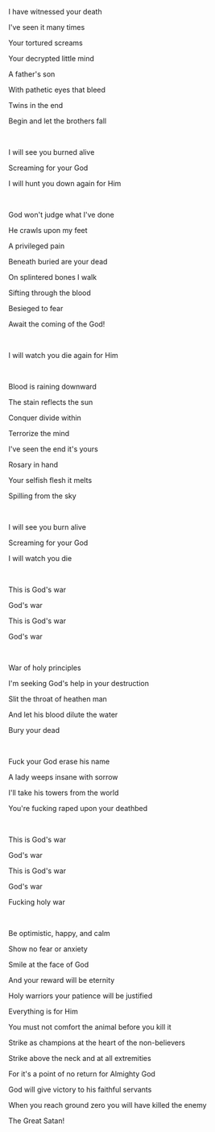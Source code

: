 I have witnessed your death

I've seen it many times

Your tortured screams

Your decrypted little mind

A father's son

With pathetic eyes that bleed

Twins in the end

Begin and let the brothers fall

<br>

I will see you burned alive

Screaming for your God

I will hunt you down again for Him

<br>

God won't judge what I've done

He crawls upon my feet

A privileged pain

Beneath buried are your dead

On splintered bones I walk

Sifting through the blood

Besieged to fear

Await the coming of the God!

<br>

I will watch you die again for Him

<br>

Blood is raining downward

The stain reflects the sun

Conquer divide within

Terrorize the mind

I've seen the end it's yours

Rosary in hand

Your selfish flesh it melts

Spilling from the sky

<br>

I will see you burn alive

Screaming for your God

I will watch you die

<br>

This is God's war

God's war

This is God's war

God's war

<br>

War of holy principles

I'm seeking God's help in your destruction

Slit the throat of heathen man

And let his blood dilute the water

Bury your dead

<br>

Fuck your God erase his name

A lady weeps insane with sorrow

I'll take his towers from the world

You're fucking raped upon your deathbed

<br>

This is God's war

God's war

This is God's war

God's war

Fucking holy war

<br>

Be optimistic, happy, and calm

Show no fear or anxiety

Smile at the face of God

And your reward will be eternity

Holy warriors your patience will be justified

Everything is for Him

You must not comfort the animal before you kill it

Strike as champions at the heart of the non-believers

Strike above the neck and at all extremities

For it's a point of no return for Almighty God

God will give victory to his faithful servants

When you reach ground zero you will have killed the enemy

The Great Satan!
